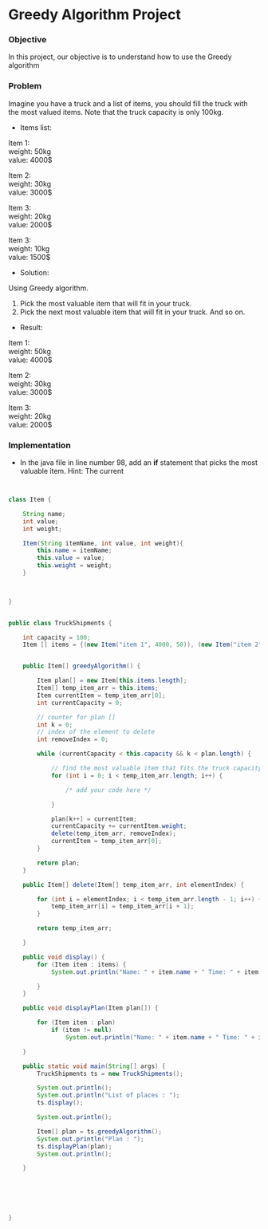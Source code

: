 # Greedy Algorithm Project


### Objective

In this project, our objective is to understand how to use the Greedy algorithm

### Problem   

Imagine you have a truck and a list of items, you should fill the truck with the most valued items. Note that the truck capacity is only 100kg.

- Items list:
  
Item 1:   
weight: 50kg    
value: 4000$    
   
Item 2:    
weight: 30kg    
value: 3000$    
   
Item 3:    
weight: 20kg     
value: 2000$     
   
Item 3:    
weight: 10kg     
value: 1500$     
   
- Solution:
   
Using Greedy algorithm.    
1. Pick the most valuable item that will fit in your truck.
2. Pick the next most valuable item that will fit in your truck. And so on.
   
- Result:
   
Item 1:   
weight: 50kg    
value: 4000$    
   
Item 2:    
weight: 30kg    
value: 3000$    
   
Item 3:    
weight: 20kg     
value: 2000$        
   
### Implementation

* In the java file in line number 98, add an **if** statement that picks the most valuable item.
Hint:
The current

```java


class Item {

    String name;
    int value;
    int weight;

    Item(String itemName, int value, int weight){
        this.name = itemName;
        this.value = value;
        this.weight = weight;
    }


    
}


public class TruckShipments {

    int capacity = 100;
    Item [] items = {(new Item("item 1", 4000, 50)), (new Item("item 2", 3000, 30)), (new Item("item 3", 2000, 20)), (new Item("item 4", 1500, 10))};


    public Item[] greedyAlgorithm() {

        Item plan[] = new Item[this.items.length];
        Item[] temp_item_arr = this.items;
        Item currentItem = temp_item_arr[0];
        int currentCapacity = 0;

        // counter for plan [] 
        int k = 0;
        // index of the element to delete
        int removeIndex = 0;

        while (currentCapacity < this.capacity && k < plan.length) {

            // find the most valuable item that fits the truck capacity
            for (int i = 0; i < temp_item_arr.length; i++) {

                /* add your code here */

            }

            plan[k++] = currentItem;
            currentCapacity += currentItem.weight;
            delete(temp_item_arr, removeIndex);
            currentItem = temp_item_arr[0];
        }

        return plan;
    }

    public Item[] delete(Item[] temp_item_arr, int elementIndex) {

        for (int i = elementIndex; i < temp_item_arr.length - 1; i++) {
            temp_item_arr[i] = temp_item_arr[i + 1];
        }

        return temp_item_arr;

    }

    public void display() {
        for (Item item : items) {
            System.out.println("Name: " + item.name + " Time: " + item.weight + " Score: " + item.value);

        }
    }

    public void displayPlan(Item plan[]) {

        for (Item item : plan)
            if (item != null)
                System.out.println("Name: " + item.name + " Time: " + item.weight + " Score: " + item.value);

    }

    public static void main(String[] args) {
        TruckShipments ts = new TruckShipments();

        System.out.println();
        System.out.println("List of places : ");
        ts.display();

        System.out.println();

        Item[] plan = ts.greedyAlgorithm();
        System.out.println("Plan : ");
        ts.displayPlan(plan);
        System.out.println();

    }





    
}

  ```
